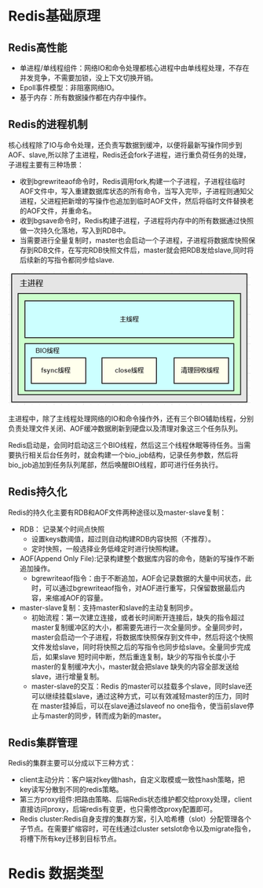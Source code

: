 # Redis基础原理 
## Redis高性能
+ 单进程/单线程组件：网络IO和命令处理都核心进程中由单线程处理，不存在并发竞争，不需要加锁，没上下文切换开销。
+ Epoll事件模型：非阻塞网络IO。
+ 基于内存：所有数据操作都在内存中操作。

## Redis的进程机制 
核心线程除了IO与命令处理，还负责写数据到缓冲，以便将最新写操作同步到AOF、slave,所以除了主进程，Redis还会fork子进程，进行重负荷任务的处理，子进程主要有三种场景：
+ 收到bgrewriteaof命令时，Redis调用fork,构建一个子进程，子进程往临时AOF文件中，写入重建数据库状态的所有命令，当写入完毕，子进程则通知父进程，父进程把新增的写操作也追加到临时AOF文件，然后将临时文件替换老的AOF文件，并重命名。
+ 收到bgsave命令时，Redis构建子进程，子进程将内存中的所有数据通过快照做一次持久化落地，写入到RDB中。
+ 当需要进行全量复制时，master也会启动一个子进程，子进程将数据库快照保存到RDB文件，在写完RDB快照文件后，master就会把RDB发给slave,同时将后续新的写指令都同步给slave.

![redis线程](images/redis线程.png) 

主进程中，除了主线程处理网络的IO和命令操作外，还有三个BIO辅助线程，分别负责处理文件关闭、AOF缓冲数据刷新到硬盘以及清理对象这三个任务队列。

Redis启动是，会同时启动这三个BIO线程，然后这三个线程休眠等待任务。当需要执行相关后台任务时，就会构建一个bio_job结构，记录任务参数，然后将bio_job追加到任务队列尾部，然后唤醒BIO线程，即可进行任务执行。  

## Redis持久化
Redis的持久化主要有RDB和AOF文件两种途径以及master-slave复制：
+ RDB： 记录某个时间点快照
    - 设置keys数阈值，超过则自动构建RDB内容快照（不推荐）。
    - 定时快照，一般选择业务低峰定时进行快照构建。
+ AOF(Append Only File):记录构建整个数据库内容的命令，随新的写操作不断追加操作。
    - bgrewriteaof指令：由于不断追加，AOF会记录数据的大量中间状态，此时，可以通过bgrewriteaof指令，对AOF进行重写，只保留数据最后内容，来缩减AOF的容量。
+ master-slave复制：支持master和slave的主动复制同步。
    - 初始流程：第一次建立连接，或者长时间断开连接后，缺失的指令超过master复制缓冲区的大小，都需要先进行一次全量同步。全量同步时，master会启动一个子进程，将数据库快照保存到文件中，然后将这个快照文件发给slave，同时将快照之后的写指令也同步给slave。全量同步完成后，如果slave 短时间中断，然后重连复制，缺少的写指令长度小于 master的复制缓冲大小，master就会把slave 缺失的内容全部发送给slave，进行增量复制。
    - master-slave的交互：Redis 的master可以挂载多个slave，同时slave还可以继续挂载slave，通过这种方式，可以有效减轻master的压力，同时在 master挂掉后，可以在slave通过slaveof no one指令，使当前slave停止与master的同步，转而成为新的master。
## Redis集群管理
Redis的集群主要可以分成以下三种方式：
+ client主动分片：客户端对key做hash，自定义取模或一致性hash策略，把key读写分散到不同的redis策略。
+ 第三方proxy组件:把路由策略、后端Redis状态维护都交给proxy处理，client直接访问proxy，后端redis有变更，也只需修改proxy配置即可。
+ Redis cluster:Redis自身支撑的集群方案，引入哈希槽（slot）分配管理各个子节点。在需要扩缩容时，可在线通过cluster setslot命令以及migrate指令，将槽下所有key迁移到目标节点。

# Redis 数据类型
